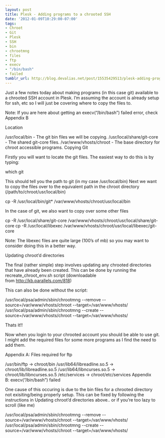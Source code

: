 ```yaml
---
layout: post
title: Plesk - Adding programs to a chrooted SSH
date: '2012-01-09T10:29:00-07:00'
tags:
- Chroot
- Git
- Plesk
- SSH
- bin
- chrootmng
- files
- ftp
- execv
- "/bin/bash"
- failed
tumblr_url: http://blog.devalias.net/post/15535429513/plesk-adding-programs-to-a-chrooted-ssh
---
```

Just a few notes today about making programs (in this case git) available to a chrooted SSH account in Plesk. I’m assuming the account is already setup for ssh, etc so I will just be covering where to copy the files to.

Note: If you are here about getting an execv(“/bin/bash”) failed error, check Appendix B

Location

/usr/local/bin - The git bin files we will be copying.
/usr/local/share/git-core - The shared git-core files.
/var/www/vhosts/chroot - The base directory for chroot accessible programs.
Copying Git

Firstly you will want to locate the git files. The easiest way to do this is by typing:


which git


This should tell you the path to git (in my case /usr/local/bin) Next we want to copy the files over to the equivalent path in the chroot directory (/path/to/chroot/usr/local/bin)


cp -R /usr/local/bin/git* /var/www/vhosts/chroot/usr/local/bin


In the case of git, we also want to copy over some other files


cp -R /usr/local/share/git-core /var/www/vhosts/chroot/usr/local/share/git-core
cp -R /usr/local/libexec /var/www/vhosts/chroot/usr/local/libexec/git-core


Note: The libexec files are quite large (100’s of mb) so you may want to consider doing this in a better way.

Updating chroot’d directories

The final (rather simple) step involves updating any chrooted directories that have already been created. This can be done by running the recreate_chroot_env.sh script (downloadable from http://kb.parallels.com/818)

This can also be done without the script:


/usr/local/psa/admin/sbin/chrootmng --remove --source=/var/www/vhosts/chroot --target=/var/www/vhosts/<domain name>
/usr/local/psa/admin/sbin/chrootmng --create --source=/var/www/vhosts/chroot --target=/var/www/vhosts/<domain name>


Thats it!!

Now when you login to your chrooted account you should be able to use git. I might add the required files for some more programs as I find the need to add them.

Appendix A: Files required for ftp

/usr/bin/ftp -> chroot/bin
/usr/lib64/libreadline.so.5 -> chroot/lib/libreadline.so.5
/usr/lib64/libncurses.so.5 -> chroot/lib/libncurses.so.5
/etc/services -> chroot/etc/services
Appendix B: execv(“/bin/bash”) failed

One cause of this occuring is due to the bin files for a chrooted directory not exisiting/being properly setup. This can be fixed by following the instructions in Updating chroot’d directories above.. or if you’re too lazy to scroll (like me)


/usr/local/psa/admin/sbin/chrootmng --remove --source=/var/www/vhosts/chroot --target=/var/www/vhosts/<domain name>
/usr/local/psa/admin/sbin/chrootmng --create --source=/var/www/vhosts/chroot --target=/var/www/vhosts/<domain name>
